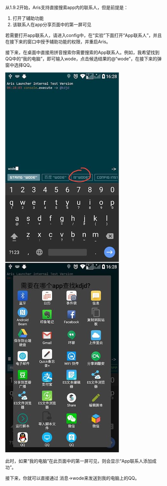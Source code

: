 从1.9.2开始，Aris支持直接搜索app内的联系人，但是前提是：

1. 打开了辅助功能
2. 该联系人在app分享页面中的第一屏可见

若需要打开app联系人，请进入config中，在“实验”下面打开“App联系人”，并且在接下来的窗口中授予辅助功能的权限，并重启Aris。

接下来，在桌面中直接用拼音搜索你需要搜索的App联系人。例如，我希望找到QQ中的“我的电脑”，即可输入wode，点击候选结果的@“wode”，在接下来的弹窗中选择QQ。

![](/assets/959D7E993469DB6381AABB4A28B95AC7.jpg) ![](/assets/21E51ED44A3AF37E33A2A64632A28C5C.jpg)

此时，如果“我的电脑”在此页面中的第一屏可见，则会显示“App联系人添加成功”。

接下来，你就可以直接通过 消息-&gt;wode来发送到我的电脑上的QQ。

